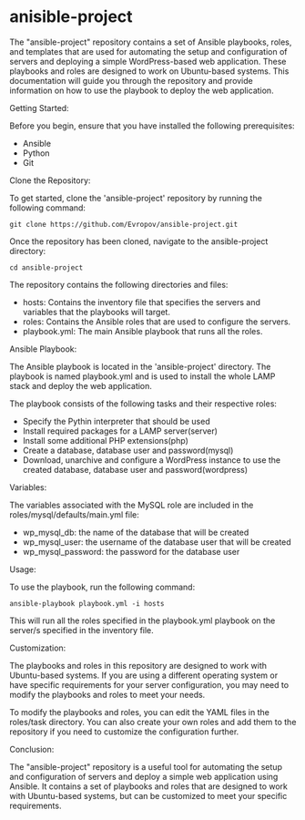 # anisible-project
The "ansible-project" repository contains a set of Ansible playbooks, roles, and templates that are used for automating the setup and configuration of servers and deploying a simple WordPress-based web application. These playbooks and roles are designed to work on Ubuntu-based systems. This documentation will guide you through the repository and provide information on how to use the playbook to deploy the web application.

Getting Started:

Before you begin, ensure that you have installed the following prerequisites:

- Ansible
- Python
- Git

Clone the Repository: 

To get started, clone the 'ansible-project' repository by running the following command:
```
git clone https://github.com/Evropov/ansible-project.git
```
Once the repository has been cloned, navigate to the ansible-project directory:
```
cd ansible-project
```
The repository contains the following directories and files:

- hosts: Contains the inventory file that specifies the servers and variables that the playbooks will target.
- roles: Contains the Ansible roles that are used to configure the servers.
- playbook.yml: The main Ansible playbook that runs all the roles.

Ansible Playbook:

The Ansible playbook is located in the 'ansible-project' directory. The playbook is named playbook.yml and is used to install the whole LAMP stack and deploy the web application.

The playbook consists of the following tasks and their respective roles:

- Specify the Pythin interpreter that should be used
- Install required packages for a LAMP server(server)
- Install some additional PHP extensions(php)
- Create a database, database user and password(mysql)
- Download, unarchive and configure a WordPress instance to use the created database, database user and password(wordpress)

Variables:

The variables associated with the MySQL role are included in the roles/mysql/defaults/main.yml file:

- wp_mysql_db: the name of the database that will be created
- wp_mysql_user: the username of the database user that will be created
- wp_mysql_password: the password for the database user

Usage:

To use the playbook, run the following command:
```
ansible-playbook playbook.yml -i hosts
```
This will run all the roles specified in the playbook.yml playbook on the server/s specified in the inventory file.

Customization:

The playbooks and roles in this repository are designed to work with Ubuntu-based systems. If you are using a different operating system or have specific requirements for your server configuration, you may need to modify the playbooks and roles to meet your needs.

To modify the playbooks and roles, you can edit the YAML files in the roles/task directory. You can also create your own roles and add them to the repository if you need to customize the configuration further.

Conclusion:

The "ansible-project" repository is a useful tool for automating the setup and configuration of servers and deploy a simple web application using Ansible. It contains a set of playbooks and roles that are designed to work with Ubuntu-based systems, but can be customized to meet your specific requirements.
